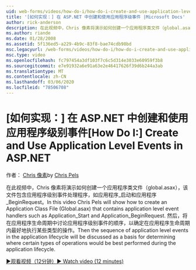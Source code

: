 ```yaml
---
uid: web-forms/videos/how-do-i/how-do-i-create-and-use-application-level-events-in-aspnet
title: '[如何实现：] 在 ASP.NET 中创建和使用应用程序级事件 |Microsoft Docs'
author: rick-anderson
description: 在此视频中，Chris 像素将演示如何创建一个应用程序类文件（global.asax），该文件包含应用程序级别事件处理程序，如 Application_S 。
ms.author: riande
ms.date: 01/28/2008
ms.assetid: 5f136ed5-a229-4b9c-83f8-bae74cdb98bd
msc.legacyurl: /web-forms/videos/how-do-i/how-do-i-create-and-use-application-level-events-in-aspnet
msc.type: video
ms.openlocfilehash: fc797454a3df103f7c6c5d314e3033e60959f3b8
ms.sourcegitcommit: e7e91932a6e91a63e2e46417626f39d6b244a3ab
ms.translationtype: MT
ms.contentlocale: zh-CN
ms.lasthandoff: 03/06/2020
ms.locfileid: "78506708"
---
```

# <a name="how-do-i--create-and-use-application-level-events-in-aspnet"></a><span data-ttu-id="05bfd-103">[如何实现：] 在 ASP.NET 中创建和使用应用程序级别事件</span><span class="sxs-lookup"><span data-stu-id="05bfd-103">[How Do I:]  Create and Use Application Level Events in ASP.NET</span></span>

<span data-ttu-id="05bfd-104">作者： [Chris 像素](https://twitter.com/chrispels)</span><span class="sxs-lookup"><span data-stu-id="05bfd-104">by [Chris Pels](https://twitter.com/chrispels)</span></span>

<span data-ttu-id="05bfd-105">在此视频中，Chris 像素将演示如何创建一个应用程序类文件（global.asax），该文件包含应用程序级别事件处理程序，如应用程序\_启动和应用程序\_BeginRequest。</span><span class="sxs-lookup"><span data-stu-id="05bfd-105">In this video Chris Pels will show how to create an Application Class File (Global.asax) that contains application level event handlers such as Application\_Start and Application\_BeginRequest.</span></span> <span data-ttu-id="05bfd-106">然后，将在应用程序生命周期中讨论应用程序级别事件的顺序，以确定在应用程序生命周期内最好地执行某些类型的操作。</span><span class="sxs-lookup"><span data-stu-id="05bfd-106">Then the sequence of application level events in the application lifecycle will be discussed as a basis for determining where certain types of operations would be best performed during the application lifecycle.</span></span>

[<span data-ttu-id="05bfd-107">&#9654;观看视频（12分钟）</span><span class="sxs-lookup"><span data-stu-id="05bfd-107">&#9654; Watch video (12 minutes)</span></span>](https://channel9.msdn.com/Blogs/ASP-NET-Site-Videos/how-do-i-create-and-use-application-level-events-in-aspnet)
